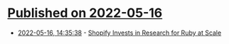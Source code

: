 # [Published on 2022-05-16](index.md)

* [2022-05-16, 14:35:38](https://news.ycombinator.com/item?id=31397964) - [Shopify Invests in Research for Ruby at Scale](https://shopify.engineering/shopify-ruby-at-scale-research-investment)
